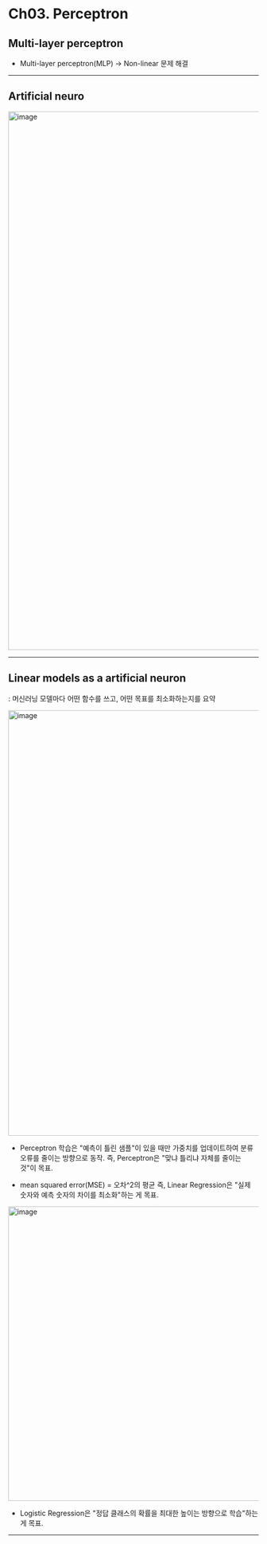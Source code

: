 # Ch03. Perceptron

## Multi-layer perceptron

- Multi-layer perceptron(MLP) → Non-linear 문제 해결

---

## Artificial neuro

<img width="1583" height="1081" alt="image" src="https://github.com/user-attachments/assets/860dfeef-b314-491c-a511-dcf6efdb2ff6" />

---

## Linear models as a artificial neuron
 : 머신러닝 모델마다 어떤 함수를 쓰고, 어떤 목표를 최소화하는지를 요약

<img width="1753" height="854" alt="image" src="https://github.com/user-attachments/assets/0ee5e6a4-4b4a-4a80-bc4b-173815690ff7" />

- Perceptron 학습은 "예측이 틀린 샘플"이 있을 때만 가중치를 업데이트하여 분류 오류를 줄이는 방향으로 동작.
즉, Perceptron은 "맞냐 틀리냐 자체를 줄이는 것"이 목표.

- mean squared error(MSE) = 오차^2의 평균
즉, Linear Regression은 "실제 숫자와 예측 숫자의 차이를 최소화"하는 게 목표.

<img width="1730" height="591" alt="image" src="https://github.com/user-attachments/assets/a9810d90-3dce-4f5a-abf8-0b73fdb0a29e" />

- Logistic Regression은 "정답 클래스의 확률을 최대한 높이는 방향으로 학습"하는 게 목표.

---


